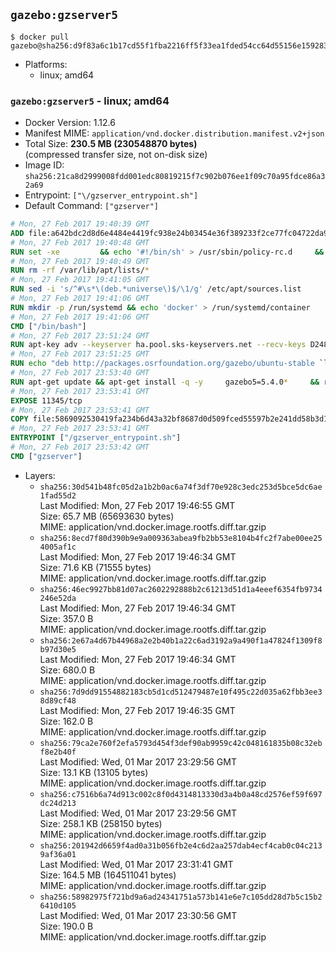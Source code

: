 ## `gazebo:gzserver5`

```console
$ docker pull gazebo@sha256:d9f83a6c1b17cd55f1fba2216ff5f33ea1fded54cc64d55156e159283b6d468a
```

-	Platforms:
	-	linux; amd64

### `gazebo:gzserver5` - linux; amd64

-	Docker Version: 1.12.6
-	Manifest MIME: `application/vnd.docker.distribution.manifest.v2+json`
-	Total Size: **230.5 MB (230548870 bytes)**  
	(compressed transfer size, not on-disk size)
-	Image ID: `sha256:21ca8d2999008fdd001edc80819215f7c902b076ee1f09c70a95fdce86a32a69`
-	Entrypoint: `["\/gzserver_entrypoint.sh"]`
-	Default Command: `["gzserver"]`

```dockerfile
# Mon, 27 Feb 2017 19:40:39 GMT
ADD file:a642bdc2d8d6e4484e4419fc938e24b03454e36f389233f2ce77fc04722da900 in / 
# Mon, 27 Feb 2017 19:40:48 GMT
RUN set -xe 		&& echo '#!/bin/sh' > /usr/sbin/policy-rc.d 	&& echo 'exit 101' >> /usr/sbin/policy-rc.d 	&& chmod +x /usr/sbin/policy-rc.d 		&& dpkg-divert --local --rename --add /sbin/initctl 	&& cp -a /usr/sbin/policy-rc.d /sbin/initctl 	&& sed -i 's/^exit.*/exit 0/' /sbin/initctl 		&& echo 'force-unsafe-io' > /etc/dpkg/dpkg.cfg.d/docker-apt-speedup 		&& echo 'DPkg::Post-Invoke { "rm -f /var/cache/apt/archives/*.deb /var/cache/apt/archives/partial/*.deb /var/cache/apt/*.bin || true"; };' > /etc/apt/apt.conf.d/docker-clean 	&& echo 'APT::Update::Post-Invoke { "rm -f /var/cache/apt/archives/*.deb /var/cache/apt/archives/partial/*.deb /var/cache/apt/*.bin || true"; };' >> /etc/apt/apt.conf.d/docker-clean 	&& echo 'Dir::Cache::pkgcache ""; Dir::Cache::srcpkgcache "";' >> /etc/apt/apt.conf.d/docker-clean 		&& echo 'Acquire::Languages "none";' > /etc/apt/apt.conf.d/docker-no-languages 		&& echo 'Acquire::GzipIndexes "true"; Acquire::CompressionTypes::Order:: "gz";' > /etc/apt/apt.conf.d/docker-gzip-indexes 		&& echo 'Apt::AutoRemove::SuggestsImportant "false";' > /etc/apt/apt.conf.d/docker-autoremove-suggests
# Mon, 27 Feb 2017 19:40:49 GMT
RUN rm -rf /var/lib/apt/lists/*
# Mon, 27 Feb 2017 19:41:05 GMT
RUN sed -i 's/^#\s*\(deb.*universe\)$/\1/g' /etc/apt/sources.list
# Mon, 27 Feb 2017 19:41:06 GMT
RUN mkdir -p /run/systemd && echo 'docker' > /run/systemd/container
# Mon, 27 Feb 2017 19:41:06 GMT
CMD ["/bin/bash"]
# Mon, 27 Feb 2017 23:51:24 GMT
RUN apt-key adv --keyserver ha.pool.sks-keyservers.net --recv-keys D2486D2DD83DB69272AFE98867170598AF249743
# Mon, 27 Feb 2017 23:51:25 GMT
RUN echo "deb http://packages.osrfoundation.org/gazebo/ubuntu-stable `lsb_release -cs` main" > /etc/apt/sources.list.d/gazebo-latest.list
# Mon, 27 Feb 2017 23:53:40 GMT
RUN apt-get update && apt-get install -q -y     gazebo5=5.4.0*     && rm -rf /var/lib/apt/lists/*
# Mon, 27 Feb 2017 23:53:41 GMT
EXPOSE 11345/tcp
# Mon, 27 Feb 2017 23:53:41 GMT
COPY file:5869092530419fa234b6d43a32bf8687d0d509fced55597b2e241dd58b3d1335 in / 
# Mon, 27 Feb 2017 23:53:41 GMT
ENTRYPOINT ["/gzserver_entrypoint.sh"]
# Mon, 27 Feb 2017 23:53:42 GMT
CMD ["gzserver"]
```

-	Layers:
	-	`sha256:30d541b48fc05d2a1b2b0ac6a74f3df70e928c3edc253d5bce5dc6ae1fad55d2`  
		Last Modified: Mon, 27 Feb 2017 19:46:55 GMT  
		Size: 65.7 MB (65693630 bytes)  
		MIME: application/vnd.docker.image.rootfs.diff.tar.gzip
	-	`sha256:8ecd7f80d390b9e9a009363abea9fb2bb53e8104b4fc2f7abe00ee254005af1c`  
		Last Modified: Mon, 27 Feb 2017 19:46:34 GMT  
		Size: 71.6 KB (71555 bytes)  
		MIME: application/vnd.docker.image.rootfs.diff.tar.gzip
	-	`sha256:46ec9927bb81d07ac2602292888b2c61213d51d1a4eeef6354fb9734246e52da`  
		Last Modified: Mon, 27 Feb 2017 19:46:34 GMT  
		Size: 357.0 B  
		MIME: application/vnd.docker.image.rootfs.diff.tar.gzip
	-	`sha256:2e67a4d67b44968a2e2b40b1a22c6ad3192a9a490f1a47824f1309f8b97d30e5`  
		Last Modified: Mon, 27 Feb 2017 19:46:34 GMT  
		Size: 680.0 B  
		MIME: application/vnd.docker.image.rootfs.diff.tar.gzip
	-	`sha256:7d9dd91554882183cb5d1cd512479487e10f495c22d035a62fbb3ee38d89cf48`  
		Last Modified: Mon, 27 Feb 2017 19:46:35 GMT  
		Size: 162.0 B  
		MIME: application/vnd.docker.image.rootfs.diff.tar.gzip
	-	`sha256:79ca2e760f2efa5793d454f3def90ab9959c42c048161835b08c32ebf8e2b40f`  
		Last Modified: Wed, 01 Mar 2017 23:29:56 GMT  
		Size: 13.1 KB (13105 bytes)  
		MIME: application/vnd.docker.image.rootfs.diff.tar.gzip
	-	`sha256:c7516b6a74d913c002c8f0d4314813330d3a4b0a48cd2576ef59f697dc24d213`  
		Last Modified: Wed, 01 Mar 2017 23:29:56 GMT  
		Size: 258.1 KB (258150 bytes)  
		MIME: application/vnd.docker.image.rootfs.diff.tar.gzip
	-	`sha256:201942d6659f4ad0a31b056fb2e4c6d2aa257dab4ecf4cab0c04c2139af36a01`  
		Last Modified: Wed, 01 Mar 2017 23:31:41 GMT  
		Size: 164.5 MB (164511041 bytes)  
		MIME: application/vnd.docker.image.rootfs.diff.tar.gzip
	-	`sha256:58982975f721bd9a6ad24341751a573b141e6e7c105dd28d7b5c15b26410d105`  
		Last Modified: Wed, 01 Mar 2017 23:30:56 GMT  
		Size: 190.0 B  
		MIME: application/vnd.docker.image.rootfs.diff.tar.gzip
